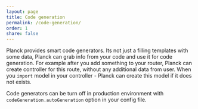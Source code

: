 ```yaml
---
layout: page
title: Code generation
permalink: /code-generation/
order: 1
share: false
---
```


Planck provides smart code generators. Its not just a filling templates with some data, Planck can grab info from your code and use it for code generation. For example after you add something to your router, Planck can create controller for this route, without any additional data from user. When you ```import``` model in your controller - Planck can create this model if it does not exists.

Code generators can be turn off in production environment with ```codeGeneration.autoGeneration``` option in your config file.
